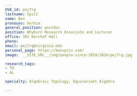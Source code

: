 ```yaml
---
UVA_id: pej7rg
lastname: Spitz
name: Ben
pronouns: he/him
general_position: postdoc
position: Whyburn Research Associate and Lecturer
office: 301 Kerchof Hall
phone:
email: pej7rg@virginia.edu
personal_page: https://benspitz.com/
image:  __SITE_URL__/img/people-since-2024/2024/pej7rg.jpg

research_tags:
- TO
- AL

specialty: Algebraic Topology, Equivariant Algebra

---
```

